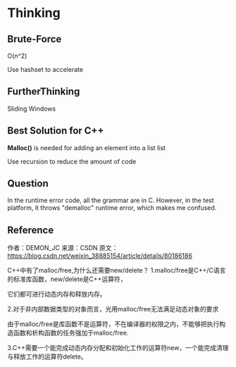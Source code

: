 # Thinking

## Brute-Force

O(n^2)

Use hashset to accelerate



## FurtherThinking

Sliding Windows





## Best Solution for C++

**Malloc()** is needed for adding an element into a list list

Use recursion to reduce the amount of code



## Question

In the runtime error code, all the grammar are in C. However, in the test platform, it throws "demalloc" runtime error, which makes me confused.



## Reference

作者：DEMON_JC 
来源：CSDN 
原文：https://blog.csdn.net/weixin_38885154/article/details/80186186 

C++中有了malloc/free,为什么还需要new/delete？
1.malloc/free是C++/C语言的标准库函数，new/delete是C++运算符，

它们都可进行动态内存和释放内存。

2.对于非内部数据类型的对象而言，光用malloc/free无法满足动态对象的要求

由于malloc/free是库函数不是运算符，不在编译器的权限之内，不能够把执行构造函数和析构函数的任务强加于malloc/free.

3.C++需要一个能完成动态内存分配和初始化工作的运算符new，一个能完成清理与释放工作的运算符delete。

